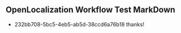 ## OpenLocalization Workflow Test MarkDown
* 232bb708-5bc5-4eb5-ab5d-38ccd6a76b18 
thanks!<!--HONumber=Mar16_HO2-->